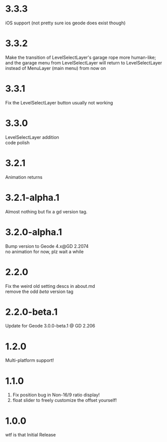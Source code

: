 # 3.3.3
iOS support (not pretty sure ios geode does exist though)

# 3.3.2
Make the transition of LevelSelectLayer's garage rope more human-like;  
and the garage menu from LevelSelectLayer will return to LevelSelectLayer instead of MenuLayer (main menu) from now on  
  
# 3.3.1
Fix the LevelSelectLayer button usually not working

# 3.3.0
LevelSelectLayer addition  
code polish  
  
# 3.2.1
Animation returns  
  
# 3.2.1-alpha.1
Almost nothing but fix a gd version tag.  
  
# 3.2.0-alpha.1
Bump version to Geode 4.x@GD 2.2074  
<cy>no animation for now, plz wait a while</c>  
  
# 2.2.0
Fix the weird old setting descs in about.md  
remove the odd *beta* version tag  
  
# 2.2.0-beta.1
Update for Geode 3.0.0-beta.1 @ GD 2.206  
  
# 1.2.0
Multi-platform support!  
  
# 1.1.0
1. Fix position bug in Non-16/9 ratio display!  
2. float slider to freely customize the offset yourself!  
  
# 1.0.0
wtf is that Initial Release  
